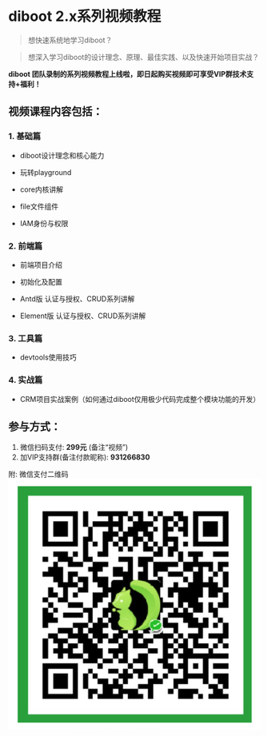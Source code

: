 # diboot 2.x系列视频教程
> 想快速系统地学习diboot？

> 想深入学习diboot的设计理念、原理、最佳实践、以及快速开始项目实战？

**diboot 团队录制的系列视频教程上线啦，即日起购买视频即可享受VIP群技术支持+福利！**

## 视频课程内容包括：
### 1. 基础篇 
* diboot设计理念和核心能力

* 玩转playground

* core内核讲解

* file文件组件

* IAM身份与权限

### 2. 前端篇
* 前端项目介绍

* 初始化及配置

* Antd版 认证与授权、CRUD系列讲解

* Element版 认证与授权、CRUD系列讲解

### 3. 工具篇
* devtools使用技巧

### 4. 实战篇
* CRM项目实战案例（如何通过diboot仅用极少代码完成整个模块功能的开发）

## 参与方式：
1. 微信扫码支付: **299元** (备注“视频”)
2. 加VIP支持群(备注付款昵称): **931266830**

附: 微信支付二维码 
![购买二维码](../promotions/wechat_donate.png)